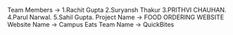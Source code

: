 Team Members -> 1.Rachit Gupta
                2.Suryansh Thakur
                3.PRITHVI CHAUHAN.
                4.Parul Narwal.
                5.Sahil Gupta.
Project Name -> FOOD ORDERING WEBSITE 
Website Name -> Campus Eats
Team Name -> QuickBites
